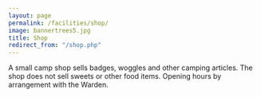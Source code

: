 ```yaml
---
layout: page
permalink: /facilities/shop/
image: bannertrees5.jpg
title: Shop
redirect_from: "/shop.php"
---
```



A small camp shop sells badges, woggles and other camping articles. The shop does not sell sweets or other food items. Opening hours by arrangement with the Warden.
